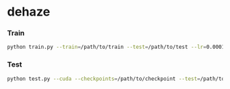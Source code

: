 # dehaze
### Train

```bash
python train.py --train=/path/to/train --test=/path/to/test --lr=0.0001 --step=1000
```

### Test
```bash
python test.py --cuda --checkpoints=/path/to/checkpoint --test=/path/to/testimages
```
